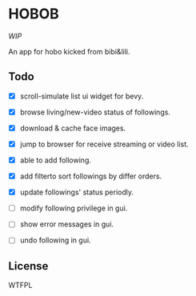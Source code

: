 # HOBOB

*WIP*

An app for hobo kicked from bibi&lili.

## Todo

- [x] scroll-simulate list ui widget for bevy.
- [x] browse living/new-video status of followings.
- [x] download & cache face images.
- [x] jump to browser for receive streaming or video list.
- [x] able to add following.
- [x] add filterto sort followings by differ orders.
- [x] update followings' status periodly.
- [ ] modify following privilege in gui.
- [ ] show error messages in gui.
- [ ] undo following in gui.


## License

<a href="http://www.wtfpl.net/"><img
       src="http://www.wtfpl.net/wp-content/uploads/2012/12/wtfpl-badge-4.png"
       width="80" height="15" alt="WTFPL" /></a>

